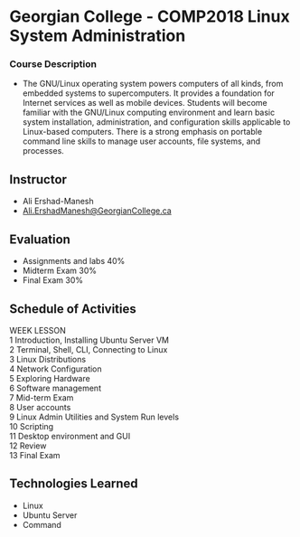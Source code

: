 Georgian College - COMP2018 Linux System Administration
=====

### Course Description
  * The GNU/Linux operating system powers computers of all kinds, from embedded systems to supercomputers. It provides a foundation for Internet services as well as mobile devices. Students will become familiar with the GNU/Linux computing environment and learn basic system installation, administration, and configuration skills applicable to Linux-based computers. There is a strong emphasis on portable command line skills to manage user accounts, file systems, and processes.

## Instructor
  * Ali Ershad-Manesh
  * Ali.ErshadManesh@GeorgianCollege.ca
 
## Evaluation
  * Assignments and labs 40%
  * Midterm Exam 30%
  * Final Exam 30%


## Schedule of Activities  
WEEK  LESSON  
1     Introduction, Installing Ubuntu Server VM  
2     Terminal, Shell, CLI, Connecting to Linux  
3     Linux Distributions   
4     Network Configuration   
5     Exploring Hardware   
6     Software management  
7     Mid-term Exam  
8     User accounts  
9     Linux Admin Utilities and System Run levels  
10    Scripting   
11    Desktop environment and GUI  
12    Review  
13    Final Exam


## Technologies Learned
- Linux
- Ubuntu Server
- Command
